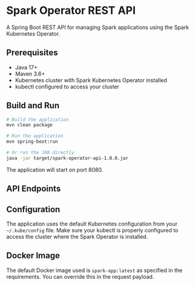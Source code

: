 # Spark Operator REST API

A Spring Boot REST API for managing Spark applications using the Spark Kubernetes Operator.

## Prerequisites

- Java 17+
- Maven 3.6+
- Kubernetes cluster with Spark Kubernetes Operator installed
- kubectl configured to access your cluster

## Build and Run

```bash
# Build the application
mvn clean package

# Run the application
mvn spring-boot:run

# Or run the JAR directly
java -jar target/spark-operator-api-1.0.0.jar
```

The application will start on port 8080.

## API Endpoints


## Configuration

The application uses the default Kubernetes configuration from your `~/.kube/config` file. Make sure your kubectl is properly configured to access the cluster where the Spark Operator is installed.

## Docker Image

The default Docker image used is `spark-app:latest` as specified in the requirements. You can override this in the request payload.

